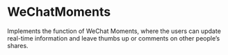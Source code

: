 # WeChatMoments
Implements the function of WeChat Moments, where the users can update real-time information and leave thumbs up or comments on other people’s shares. 

